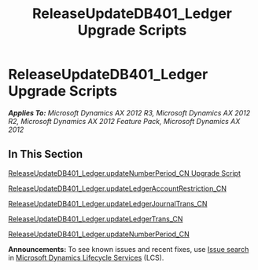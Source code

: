 ﻿---
title: ReleaseUpdateDB401_Ledger Upgrade Scripts
TOCTitle: ReleaseUpdateDB401_Ledger Upgrade Scripts
ms:assetid: faea5cc2-7e0a-449c-8bfe-39d0b5f7f82e
ms:mtpsurl: https://msdn.microsoft.com/en-us/library/JJ720109(v=AX.60)
ms:contentKeyID: 49712415
ms.date: 05/18/2015
mtps_version: v=AX.60
---

# ReleaseUpdateDB401\_Ledger Upgrade Scripts 


_**Applies To:** Microsoft Dynamics AX 2012 R3, Microsoft Dynamics AX 2012 R2, Microsoft Dynamics AX 2012 Feature Pack, Microsoft Dynamics AX 2012_

## In This Section

[ReleaseUpdateDB401\_Ledger.updateNumberPeriod\_CN Upgrade Script](releaseupdatedb401-ledger-updatenumberperiod-cn-upgrade-script.md)

[ReleaseUpdateDB401\_Ledger.updateLedgerAccountRestriction\_CN](releaseupdatedb401-ledger-updateledgeraccountrestriction-cn.md)

[ReleaseUpdateDB401\_Ledger.updateLedgerJournalTrans\_CN](releaseupdatedb401-ledger-updateledgerjournaltrans-cn.md)

[ReleaseUpdateDB401\_Ledger.updateLedgerTrans\_CN](releaseupdatedb401-ledger-updateledgertrans-cn.md)

[ReleaseUpdateDB401\_Ledger.updateNumberPeriod\_CN](releaseupdatedb401-ledger-updatenumberperiod-cn.md)

  
**Announcements:** To see known issues and recent fixes, use [Issue search](http://go.microsoft.com/fwlink/?linkid=389258) in [Microsoft Dynamics Lifecycle Services](http://go.microsoft.com/fwlink/?linkid=306505) (LCS).

